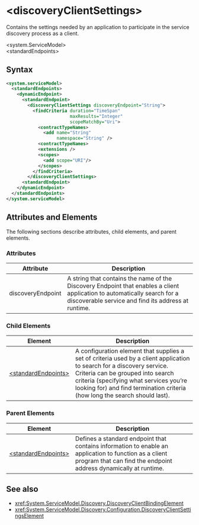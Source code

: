 ﻿---
title: "<discoveryClientSettings>"
ms.date: "03/30/2017"
ms.assetid: 02e1b823-a8bb-4074-90d5-8599f71e8f9d
---
# \<discoveryClientSettings>
Contains the settings needed by an application to participate in the service discovery process as a client.  
  
\<system.ServiceModel>  
\<standardEndpoints>  
  
## Syntax  
  
```xml  
<system.serviceModel>
  <standardEndpoints>
    <dynamicEndpoint>
      <standardEndpoint>
        <discoveryClientSettings discoveryEndpoint="String">
          <findCriteria duration="TimeSpan"
                        maxResults="Integer"
                        scopeMatchBy="Uri">
            <contractTypeNames>
              <add name="String"
                   namespace="String" />
            <contractTypeNames>
            <extensions />
            <scopes>
              <add scope="URI"/>
            </scopes>
          </findCriteria>
        </discoveryClientSettings>
      <standardEndpoint>
    </dynamicEndpoint>
  </standardEndpoints>
</system.serviceModel>
```  
  
## Attributes and Elements  
 The following sections describe attributes, child elements, and parent elements.  
  
### Attributes  
  
|Attribute|Description|  
|---------------|-----------------|  
|discoveryEndpoint|A string that contains the name of the Discovery Endpoint that enables a client application to automatically search for a discoverable service and find its address at runtime.|  
  
### Child Elements  
  
|Element|Description|  
|-------------|-----------------|  
|[\<standardEndpoints>](../../../../../docs/framework/configure-apps/file-schema/wcf/standardendpoints.md)|A configuration element that supplies a set of criteria used by a client application to search for a discovery service. Criteria can be grouped into search criteria (specifying what services you’re looking for) and find termination criteria (how long the search should last).|  
  
### Parent Elements  
  
|Element|Description|  
|-------------|-----------------|  
|[\<standardEndpoints>](../../../../../docs/framework/configure-apps/file-schema/wcf/standardendpoints.md)|Defines a standard endpoint that contains information to enable an application to function as a client program that can find the endpoint address dynamically at runtime.|  
  
## See also
- <xref:System.ServiceModel.Discovery.DiscoveryClientBindingElement>
- <xref:System.ServiceModel.Discovery.Configuration.DiscoveryClientSettingsElement>
